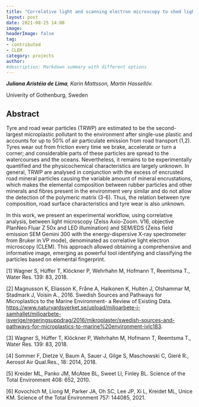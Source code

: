 ```yaml
---
title: "Correlative light and scanning electron microscopy to shed light on tyre and road wear particle emissions in the environment"
layout: post
date: 2021-08-25 14:00
image: 
headerImage: false
tag:
- contributed
- CLEM
category: projects
author:
#description: Markdown summary with different options
---
```


_**Juliana Aristéia de Lima**, Karin Mattsson, Martin Hassellöv._

Univerity of Gothenburg, Sweden

## Abstract

Tyre and road wear particles (TRWP) are estimated to be the second-largest microplastic pollutant to the environment after single-use plastic and accounts for up to 50% of air particulate emission from road transport (1,2). Tyres wear out from friction every time we brake, accelerate or turn a corner; and considerable parts of these particles are spread to the watercourses and the oceans. Nevertheless, it remains to be experimentally quantified and the physicochemical characteristics are largely unknown. In general, TRWP are analysed in conjunction with the excess of encrusted road mineral particles causing the variable amount of mineral encrustations, which makes the elemental composition between rubber particles and other minerals and fibres present in the environment very similar and do not allow the detection of the polymeric matrix (3-6). Thus, the relation between tyre composition, road surface characteristics and tyre wear is also unknown.

In this work, we present an experimental workflow, using correlative analysis, between light microscopy (Zeiss Axio-Zoom. V16, objective PlanNeo Fluar Z 50x and LED illumination) and SEM/EDS (Zeiss field emission SEM Gemini 300 with the energy-dispersive X-ray spectrometer from Bruker in VP mode), denominated as correlative light electron microscopy (CLEM). This approach allowed obtaining a comprehensive and informative image, emerging as powerful tool identifying and classifying the particles based on elemental fingerprint.

[1] Wagner S, Hüffer T, Klöckner P, Wehrhahn M, Hofmann T, Reemtsma T., Water Res. 139: 83, 2018.

[2] Magnusson K, Eliasson K, Fråne A, Haikonen K, Hultén J, Olshammar M, Stadmark J, Voisin A., 2016. Swedish Sources and Pathways for Microplastics to the Marine Environment- a Review of Existing Data. https://www.naturvardsverket.se/upload/miljoarbete-i-samhallet/miljoarbete-isverige/regeringsuppdrag/2016/mikroplaster/swedish-sources-and-pathways-for-microplastics-to-marine%20environment-ivlc183.

[3] Wagner S, Hüffer T, Klöckner P, Wehrhahn M, Hofmann T, Reemtsma T., Water Res. 139: 83, 2018.

[4] Sommer F, Dietze V, Baum A, Sauer J, Gilge S, Maschowski C, Gieré R., Aerosol Air Qual.Res., 18: 2014, 2018.

[5] Kreider ML, Panko JM, McAtee BL, Sweet LI, Finley BL. Science of the Total Environment 408: 652, 2010.

[6] Kovochich M, Liong M, Parker JA, Oh SC, Lee JP, Xi L, Kreidet ML, Unice KM. Science of the Total Environment 757: 144085, 2021.

